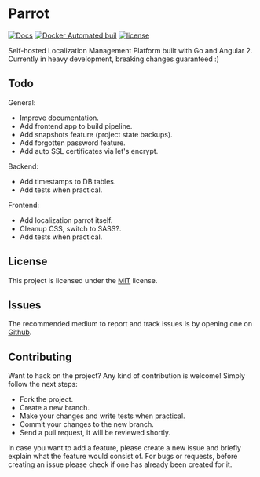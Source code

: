 # Parrot
[![Docs](https://readthedocs.org/projects/docs/badge/?version=latest)](https://anthonynsimon.gitbooks.io/parrot/content/)
[![Docker Automated buil](https://img.shields.io/docker/automated/jrottenberg/ffmpeg.svg)](https://hub.docker.com/r/anthonynsimon/parrot-api/)
[![license](https://img.shields.io/github/license/mashape/apistatus.svg)](https://github.com/anthonynsimon/parrot/blob/master/LICENSE)  

Self-hosted Localization Management Platform built with Go and Angular 2.  
Currently in heavy development, breaking changes guaranteed :)

## Todo

General:
- Improve documentation.
- Add frontend app to build pipeline.
- Add snapshots feature (project state backups).
- Add forgotten password feature.
- Add auto SSL certificates via let's encrypt.

Backend:
- Add timestamps to DB tables.
- Add tests when practical.

Frontend:
- Add localization parrot itself.
- Cleanup CSS, switch to SASS?.
- Add tests when practical.

## License
This project is licensed under the [MIT](https://github.com/anthonynsimon/parrot/blob/master/LICENSE) license.

## Issues
The recommended medium to report and track issues is by opening one on [Github](https://github.com/anthonynsimon/parrot).

## Contributing
Want to hack on the project? Any kind of contribution is welcome!
Simply follow the next steps:

- Fork the project.
- Create a new branch.
- Make your changes and write tests when practical.
- Commit your changes to the new branch.
- Send a pull request, it will be reviewed shortly.

In case you want to add a feature, please create a new issue and briefly explain what the feature would consist of. For bugs or requests, before creating an issue please check if one has already been created for it.
